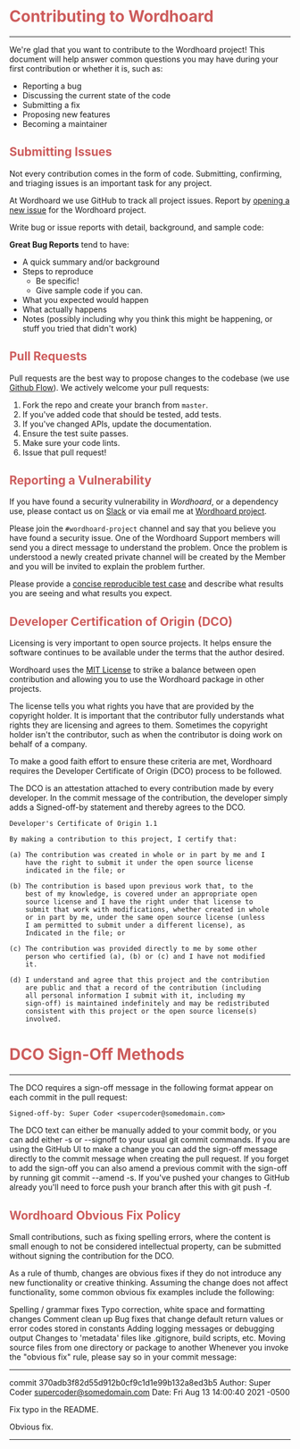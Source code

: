<h1 style="color:IndianRed;">Contributing to Wordhoard</h1>

___
We're glad that you want to contribute to the Wordhoard project! This document will help answer common questions you may have during your first contribution or whether it is, such as:

- Reporting a bug
- Discussing the current state of the code
- Submitting a fix
- Proposing new features
- Becoming a maintainer

<h2 style="color:IndianRed;">Submitting Issues</h2>

Not every contribution comes in the form of code. Submitting, confirming, and triaging issues is an important task for any project. 

At Wordhoard we use GitHub to track all project issues. Report by [opening a new issue](https://github.com/johnbumgarner/wordhoard/issues/new/choose) for the Wordhoard project.

Write bug or issue reports with detail, background, and sample code:

**Great Bug Reports** tend to have:

- A quick summary and/or background
- Steps to reproduce
  - Be specific!
  - Give sample code if you can. 
- What you expected would happen
- What actually happens
- Notes (possibly including why you think this might be happening, or stuff you tried that didn't work)

<h2 style="color:IndianRed;">Pull Requests</h2>

Pull requests are the best way to propose changes to the codebase (we use [Github Flow](https://guides.github.com/introduction/flow/index.html)). We actively welcome your pull requests:

1. Fork the repo and create your branch from `master`.
2. If you've added code that should be tested, add tests.
3. If you've changed APIs, update the documentation.
4. Ensure the test suite passes.
5. Make sure your code lints.
6. Issue that pull request!

<h2 style="color:IndianRed;">Reporting a Vulnerability</h2>

If you have found a security vulnerability in *Wordhoard*, or a dependency use, please contact us on [Slack](https://wordhoardsupport.slack.com) or via email me at [Wordhoard project](mailto:wordhoardproject@gmail.com?subject=[GitHub]%20wordhoard%20project%20security%20issue).

Please join the `#wordhoard-project` channel and say that you believe you have found a security issue. 
One of the Wordhoard Support members will send you a direct message to understand the problem. Once the problem is understood a newly created private channel
will be created by the Member and you will be invited to explain the problem further.

Please provide a [concise reproducible test case](http://sscce.org/) and describe what results you are seeing and what results you expect.


<h2 style="color:IndianRed;">Developer Certification of Origin (DCO)</h2>

Licensing is very important to open source projects. It helps ensure the software continues to be available under the terms that the author desired.

Wordhoard uses the [MIT License](http://choosealicense.com/licenses/mit/) to strike a balance between open contribution and allowing you to use the Wordhoard package in other projects.

The license tells you what rights you have that are provided by the copyright holder. It is important that the contributor fully understands what rights they are licensing and agrees to them. Sometimes the copyright holder isn't the contributor, such as when the contributor is doing work on behalf of a company.

To make a good faith effort to ensure these criteria are met, Wordhoard requires the Developer Certificate of Origin (DCO) process to be followed.

The DCO is an attestation attached to every contribution made by every developer. In the commit message of the contribution, the developer simply adds a Signed-off-by statement and thereby agrees to the DCO.

```
Developer's Certificate of Origin 1.1

By making a contribution to this project, I certify that:

(a) The contribution was created in whole or in part by me and I
    have the right to submit it under the open source license
    indicated in the file; or

(b) The contribution is based upon previous work that, to the
    best of my knowledge, is covered under an appropriate open
    source license and I have the right under that license to
    submit that work with modifications, whether created in whole
    or in part by me, under the same open source license (unless
    I am permitted to submit under a different license), as
    Indicated in the file; or

(c) The contribution was provided directly to me by some other
    person who certified (a), (b) or (c) and I have not modified
    it.

(d) I understand and agree that this project and the contribution
    are public and that a record of the contribution (including
    all personal information I submit with it, including my
    sign-off) is maintained indefinitely and may be redistributed
    consistent with this project or the open source license(s)
    involved.
```

<h1 style="color:IndianRed;">DCO Sign-Off Methods</h1>

___

The DCO requires a sign-off message in the following format appear on each commit in the pull request:

```
Signed-off-by: Super Coder <supercoder@somedomain.com>
```

The DCO text can either be manually added to your commit body, or you can add either -s or --signoff to your usual git commit commands. If you are using the GitHub UI to make a change you can add the sign-off message directly to the commit message when creating the pull request. If you forget to add the sign-off you can also amend a previous commit with the sign-off by running git commit --amend -s. If you've pushed your changes to GitHub already you'll need to force push your branch after this with git push -f.

<h2 style="color:IndianRed;">Wordhoard Obvious Fix Policy</h2>

Small contributions, such as fixing spelling errors, where the content is small enough to not be considered intellectual property, can be submitted without signing the contribution for the DCO.

As a rule of thumb, changes are obvious fixes if they do not introduce any new functionality or creative thinking. Assuming the change does not affect functionality, some common obvious fix examples include the following:

Spelling / grammar fixes
Typo correction, white space and formatting changes
Comment clean up
Bug fixes that change default return values or error codes stored in constants
Adding logging messages or debugging output
Changes to 'metadata' files like .gitignore, build scripts, etc.
Moving source files from one directory or package to another
Whenever you invoke the "obvious fix" rule, please say so in your commit message:

------------------------------------------------------------------------
commit 370adb3f82d55d912b0cf9c1d1e99b132a8ed3b5
Author: Super Coder <supercoder@somedomain.com>
Date:   Fri Aug 13 14:00:40 2021 -0500

  Fix typo in the README.

  Obvious fix.

------------------------------------------------------------------------

